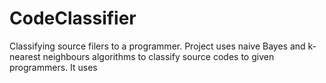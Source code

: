 CodeClassifier
==============

Classifying source filers to a programmer.
Project uses naive Bayes and k-nearest neighbours algorithms to classify source codes to given programmers.
It uses 
